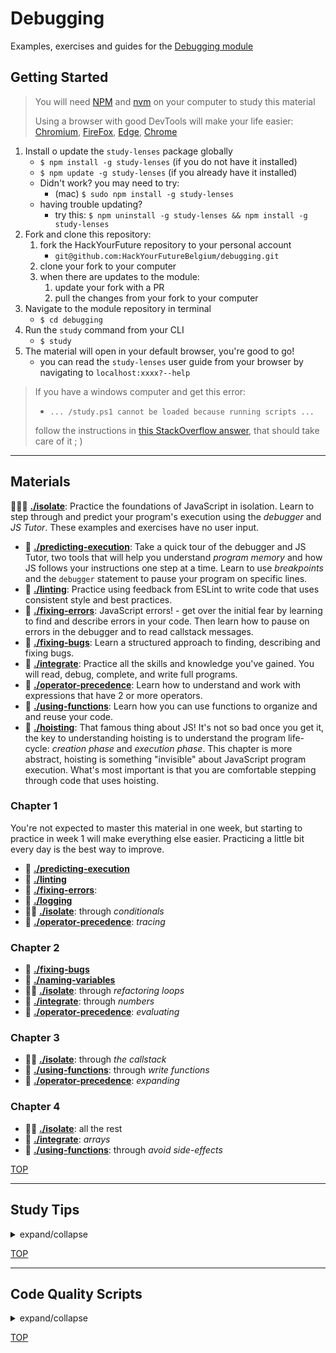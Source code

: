 # Debugging

Examples, exercises and guides for the
[Debugging module](https://home.hackyourfuture.be/curriculum/debugging)

## Getting Started

> You will need
> [NPM](https://docs.npmjs.com/downloading-and-installing-node-js-and-npm) and
> [nvm](https://github.com/nvm-sh/nvm#installing-and-updating) on your computer
> to study this material
>
> Using a browser with good DevTools will make your life easier:
> [Chromium](http://www.chromium.org/getting-involved/download-chromium),
> [FireFox](https://www.mozilla.org/en-US/firefox/new/),
> [Edge](https://www.microsoft.com/edge),
> [Chrome](https://www.google.com/chrome/)

1. Install o update the `study-lenses` package globally
   - `$ npm install -g study-lenses` (if you do not have it installed)
   - `$ npm update -g study-lenses` (if you already have it installed)
   - Didn't work? you may need to try:
     - (mac) `$ sudo npm install -g study-lenses`
   - having trouble updating?
     - try this:
       `$ npm uninstall -g study-lenses && npm install -g study-lenses`
2. Fork and clone this repository:
   1. fork the HackYourFuture repository to your personal account
      - `git@github.com:HackYourFutureBelgium/debugging.git`
   2. clone your fork to your computer
   3. when there are updates to the module:
      1. update your fork with a PR
      2. pull the changes from your fork to your computer
3. Navigate to the module repository in terminal
   - `$ cd debugging`
4. Run the `study` command from your CLI
   - `$ study`
5. The material will open in your default browser, you're good to go!
   - you can read the `study-lenses` user guide from your browser by navigating
     to `localhost:xxxx?--help`

> If you have a windows computer and get this error:
>
> - `... /study.ps1 cannot be loaded because running scripts ...`
>
> follow the instructions in
> [this StackOverflow answer](https://stackoverflow.com/a/63424744), that should
> take care of it ; )

---

## Materials

🥚🐣🐥 **[./isolate](./isolate)**: Practice the foundations of JavaScript in
isolation. Learn to step through and predict your program's execution using the
_debugger_ and _JS Tutor_. These examples and exercises have no user input.

- 🥚 **[./predicting-execution](./predicting-execution)**: Take a quick tour of
  the debugger and JS Tutor, two tools that will help you understand _program
  memory_ and how JS follows your instructions one step at a time. Learn to use
  _breakpoints_ and the `debugger` statement to pause your program on specific
  lines.
- 🥚 **[./linting](./linting)**: Practice using feedback from ESLint to write
  code that uses consistent style and best practices.
- 🥚 **[./fixing-errors](./fixing-errors)**: JavaScript errors! - get over the
  initial fear by learning to find and describe errors in your code. Then learn
  how to pause on errors in the debugger and to read callstack messages.
- 🐣 **[./fixing-bugs](./fixing-bugs)**: Learn a structured approach to finding,
  describing and fixing bugs.
- 🐣 **[./integrate](./integrate)**: Practice all the skills and knowledge
  you've gained. You will read, debug, complete, and write full programs.
- 🐣 **[./operator-precedence](./operator-precedence)**: Learn how to understand
  and work with expressions that have 2 or more operators.
- 🐣 **[./using-functions](./using-functions)**: Learn how you can use functions
  to organize and and reuse your code.
- 🐥 **[./hoisting](./hoisting)**: That famous thing about JS! It's not so bad
  once you get it, the key to understanding hoisting is to understand the
  program life-cycle: _creation phase_ and _execution phase_. This chapter is
  more abstract, hoisting is something "invisible" about JavaScript program
  execution. What's most important is that you are comfortable stepping through
  code that uses hoisting.

### Chapter 1

You're not expected to master this material in one week, but starting to
practice in week 1 will make everything else easier. Practicing a little bit
every day is the best way to improve.

- 🥚 **[./predicting-execution](./predicting-execution)**
- 🥚 **[./linting](./linting)**
- 🥚 **[./fixing-errors](./fixing-errors)**:
- 🥚 **[./logging](./logging)**
- 🥚🐣 **[./isolate](./isolate)**: through _conditionals_
- 🐣 **[./operator-precedence](./operator-precedence)**: _tracing_

### Chapter 2

- 🐣 **[./fixing-bugs](./fixing-bugs)**
- 🐣 **[./naming-variables](./naming-variables)**
- 🥚🐣 **[./isolate](./isolate)**: through _refactoring loops_
- 🐣 **[./integrate](./integrate)**: through _numbers_
- 🐣 **[./operator-precedence](./operator-precedence)**: _evaluating_

### Chapter 3

- 🥚🐣 **[./isolate](./isolate)**: through _the callstack_
- 🐣 **[./using-functions](./using-functions)**: through _write functions_
- 🐣 **[./operator-precedence](./operator-precedence)**: _expanding_

### Chapter 4

- 🥚🐣 **[./isolate](./isolate)**: all the rest
- 🐣 **[./integrate](./integrate)**: _arrays_
- 🐣 **[./using-functions](./using-functions)**: through _avoid side-effects_

[TOP](#debugging)

---

## Study Tips

<details>
<summary>expand/collapse</summary>
<br>

- Don't rush, understand! Programming is hard.
  - The examples and exercises will still be there to study later.
  - It's better to fail tests slowly and learn from your mistakes than to pass
    tests quickly and not understand why.
- Don't skip the examples! Understanding and experimenting with working code is
  a very effective way to learn programming.
- Write lots of comments in the examples and exercises. The code in this
  repository is yours to study, modify and re-use in projects.
- Practice
  [Pair Programming](https://home.hackyourfuture.be/students/study-tips/pair-programming):
  two people, one computer.
- Take a look through the
  [Learning From Code](https://home.hackyourfuture.be/students/study-tips/learning-from-code)
  guide for more study tips

### Priorities

If you can't finish all the material in this repository, that's expected!
Anything you don't finish now will always be waiting for you to review when you
need it. These 4 emoji's will help you prioritize your study time and to measure
your progress:

- 🥚: Understanding this material is required, it covers the base skills you'll
  need for this module and the next. You do not need to finish all of them but
  should feel comfortable that you could with enough time.
- 🐣: You have started all of these exercises and feel you could complete them
  all if you just had more time. It may not be easy for you but with effort you
  can make it through.
- 🐥: You have studied the examples and started some exercises if you had time.
  You should have a big-picture understanding of these concepts/skills, but may
  not be confident completing the exercises.
- 🐔: These concepts or skills are not necessary but are related to this module.
  If you are finished with 🥚, 🐣 and 🐥 you can use the 🐔 exercises to push
  yourself without getting distracted from the module's main objectives.

### Hashtags

There's so many examples and exercises in this repository, it's easy to forget
of what you still need to finish or what you want to review again. Luckily
VSCode is really good at searching through folders of code.

You can write hashtags in your comments while you're studying, then search for
those hashtags later so you don't miss anything. Here's some ideas:

- `// #todo, still a few blanks left` - search for `#todo` in Study Lenses or
  VScode to find all the exercises you still need to study
- `// #review, coercion is confusing this again next week` - search for
  `#review` to find the files you need to study again
- ... anything goes! Find the hashtags that work for you

### Study Board

Creating a project board on your GitHub account for tracking your study at HYF
can help you keep track of everything you're learning. You can create the board
at this link: `https://github.com/your_user_name?tab=projects`.

These 4 columns may be helpful:

- **todo**: material you have not studied yet
- **studying**: material you are currently studying
- **to review**: material you want to review again in the future
- **learned**: material you know well enough that you could help your classmates
  learn it

</details>

[TOP](#debugging)

---

## Code Quality Scripts

<details>
<summary>expand/collapse</summary>
<br>

This repository comes with some scripts to check the quality of this code. You
can run these scripts to check the code provided by HYF, and to check the code
you write when experiment with the examples and complete the exercises.

### `npm run format`

This script will format all of the code in this repository making sure that all
the indentations are correct, the code is easy to read, and letting you know if
there are any syntax errors.

### `npm run spell-check`

This script will check all of the files in your repository for spelling
mistakes. Spelling is not just a detail, is important! Good spelling helps
others read and understand your programs with less effort.

`spell-check` is not so clever though, it doesn't have _all_ possible words in
it's dictionary and it won't know if you _wanted_ to spell a word incorrectly.
If you think one of it's "Unknown word"s is not a problem, you can either ignore
the suggestion or add the word to the `"words": [ ... ],` list in
[.cspell.json](./.cspell.json).

### `npm run lint:md`

This script will [lint](https://en.wikipedia.org/wiki/Lint_%28software%29) all
the Markdown files in this repository, checking for syntax mistakes and other
bad practices. Fixing linting errors will help you learn to write better code by
pointing out your mistakes _before_ they cause problems in your program.

Some linting errors will take some practice to understand and fix, but it will
be a good use of time.

### `npm run lint:js -- ./path/to/code`

Just like `lint:md`, but for `.js` files. This script will lint all of the JS
files in this repository, letting you know if there are any syntax errors or bad
practices.

</details>

[TOP](#debugging)
